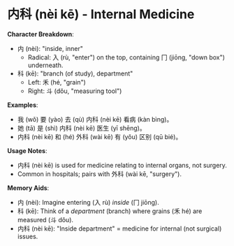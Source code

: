 # **内科 (nèi kē) - Internal Medicine**

**Character Breakdown**:  
- 内 (nèi): "inside, inner"
  - Radical: 入 (rù, "enter") on the top, containing 冂 (jiōng, "down box") underneath.  
- 科 (kē): "branch (of study), department"
  - Left: 禾 (hé, "grain")
  - Right: 斗 (dǒu, "measuring tool")

**Examples**:  
- 我 (wǒ) 要 (yào) 去 (qù) 内科 (nèi kē) 看病 (kàn bìng)。  
- 她 (tā) 是 (shì) 内科 (nèi kē) 医生 (yī shēng)。  
- 内科 (nèi kē) 和 (hé) 外科 (wài kē) 有 (yǒu) 区别 (qū bié)。

**Usage Notes**:  
- 内科 (nèi kē) is used for medicine relating to internal organs, not surgery.  
- Common in hospitals; pairs with 外科 (wài kē, "surgery").

**Memory Aids**:  
- 内 (nèi): Imagine entering (入 rù) *inside* (冂 jiōng).  
- 科 (kē): Think of a *department* (branch) where grains (禾 hé) are measured (斗 dǒu).  
- 内科 (nèi kē): "Inside department" = medicine for internal (not surgical) issues.